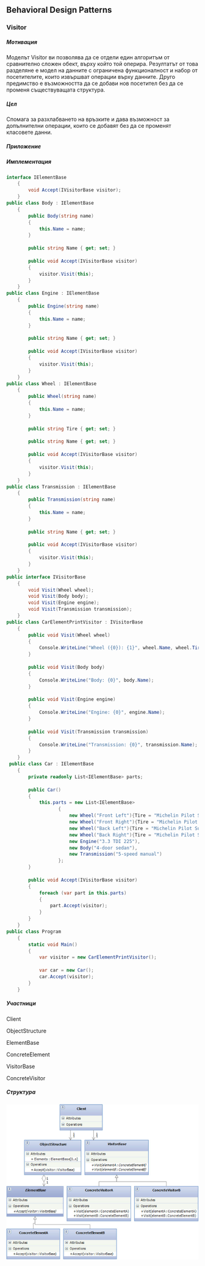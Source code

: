 ## Behavioral Design Patterns

### **Visitor** ###

##### Мотивация
Моделът Visitor ви позволява да се отдели един алгоритъм от сравнително сложен обект, върху който той оперира. Резултатът от това разделяне е модел на данните с ограничена функционалност и набор от посетителите, които извършват операции върху данните. Друго предимство е възможността да се добави нов посетител без да се променя съществуващата структура.
##### Цел
Спомага за разхлабването на връзките и дава възможност за допълнителни операции, които се добавят без да се променят класовете данни.
 
##### Приложение


##### Имплементация

```c#    
interface IElementBase
    {
        void Accept(IVisitorBase visitor);
    }
public class Body : IElementBase
    {
        public Body(string name)
        {
            this.Name = name;
        }

        public string Name { get; set; }

        public void Accept(IVisitorBase visitor)
        {
            visitor.Visit(this);
        }
    }
public class Engine : IElementBase
    {
        public Engine(string name)
        {
            this.Name = name;
        }

        public string Name { get; set; }

        public void Accept(IVisitorBase visitor)
        {
            visitor.Visit(this);
        }
    }
public class Wheel : IElementBase
    {
        public Wheel(string name)
        {
            this.Name = name;
        }

        public string Tire { get; set; }

        public string Name { get; set; }

        public void Accept(IVisitorBase visitor)
        {
            visitor.Visit(this);
        }
    }
public class Transmission : IElementBase
    {
        public Transmission(string name)
        {
            this.Name = name;
        }

        public string Name { get; set; }

        public void Accept(IVisitorBase visitor)
        {
            visitor.Visit(this);
        }
    }
public interface IVisitorBase
    {
        void Visit(Wheel wheel);
        void Visit(Body body);
        void Visit(Engine engine);
        void Visit(Transmission transmission);
    }
public class CarElementPrintVisitor : IVisitorBase
    {
        public void Visit(Wheel wheel)
        {
            Console.WriteLine("Wheel ({0}): {1}", wheel.Name, wheel.Tire);
        }

        public void Visit(Body body)
        {
            Console.WriteLine("Body: {0}", body.Name);
        }

        public void Visit(Engine engine)
        {
            Console.WriteLine("Engine: {0}", engine.Name);
        }

        public void Visit(Transmission transmission)
        {
            Console.WriteLine("Transmission: {0}", transmission.Name);
        }
    }
 public class Car : IElementBase
    {
        private readonly List<IElementBase> parts;

        public Car()
        {
            this.parts = new List<IElementBase>
                   {
                       new Wheel("Front Left"){Tire = "Michelin Pilot Super Sport"},
                       new Wheel("Front Right"){Tire = "Michelin Pilot Super Sport"},
                       new Wheel("Back Left"){Tire = "Michelin Pilot Super Sport"},
                       new Wheel("Back Right"){Tire = "Michelin Pilot Super Sport"},
                       new Engine("3.3 TDI 225"),
                       new Body("4-door sedan"),
                       new Transmission("5-speed manual")
                   };
        }

        public void Accept(IVisitorBase visitor)
        {
            foreach (var part in this.parts)
            {
                part.Accept(visitor);
            }
        }
    }
public class Program
    {
        static void Main()
        {
            var visitor = new CarElementPrintVisitor();

            var car = new Car();
            car.Accept(visitor);
        }
    }

```
##### Участници
Client

ObjectStructure

ElementBase

ConcreteElement

VisitorBase

ConcreteVisitor

##### Структура

![](https://github.com/dchakov/High-Quality-Code-HomeWork/blob/master/17-Design%20Patterns/BehavioralPatterns/images/Visitor.jpg)


